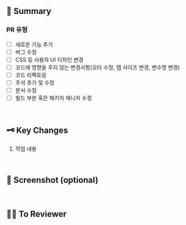 <!-- PR 제목은 다음과 같이 작성해주세요. [Feat] 기능 추가 및 변경 -->

## 📌 Summary

<!-- 작업사항을 작성해주세요. -->

### PR 유형

- [ ] 새로운 기능 추가
- [ ] 버그 수정
- [ ] CSS 등 사용자 UI 디자인 변경
- [ ] 코드에 영향을 주지 않는 변경사항(오타 수정, 탭 사이즈 변경, 변수명 변경)
- [ ] 코드 리팩토링
- [ ] 주석 추가 및 수정
- [ ] 문서 수정
- [ ] 빌드 부분 혹은 패키지 매니저 수정

<br/>

## 🗝️ Key Changes

<!-- 작업 내용에 대한 설명/ 이슈사항을 작성해주세요. -->

1. 작업 내용

<br/>

## 📸 Screenshot (optional)

<!-- 필요 시 관련 스크린샷을 첨부해주세요. -->

<br/>

## 🧙‍♂️ To Reviewer

<!-- 리뷰어가 집중해주면 좋을 부분/ 참고한 레퍼런스/ 논의해야할 부분이 있다면 작성해주세요. -->

<br/>
